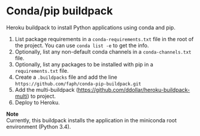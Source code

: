 Conda/pip buildpack
===================

Heroku buildpack to install Python applications using conda and pip.

1. List package requirements in a `conda-requirements.txt` file in the root
   of the project. You can use `conda list -e` to get the info.
2. Optionally, list any non-default conda channels in a `conda-channels.txt`
   file.
3. Optionally, list any packages to be installed with pip in a 
   `requirements.txt` file.
4. Create a `.buildpacks` file and add the line
   `https://github.com/faph/conda-pip-buildpack.git`
5. Add the multi-buildpack (https://github.com/ddollar/heroku-buildpack-multi)
   to project.
6. Deploy to Heroku.

**Note**  
Currently, this buildpack installs the application in the miniconda root
environment (Python 3.4).
